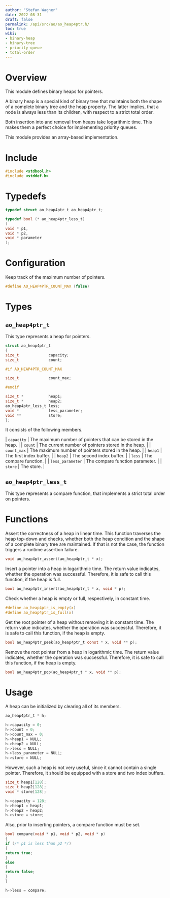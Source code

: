 ```yaml
---
author: "Stefan Wagner"
date: 2022-08-31
draft: false
permalink: /api/src/ao/ao_heap4ptr.h/
toc: true
wiki:
- binary-heap
- binary-tree
- priority-queue
- total-order
---
```


# Overview

This module defines binary heaps for pointers.

A binary heap is a special kind of binary tree that maintains both the shape of a complete binary tree and the heap property. The latter implies, that a node is always less than its children, with respect to a strict total order.

Both insertion into and removal from heaps take logarithmic time. This makes them a perfect choice for implementing priority queues.

This module provides an array-based implementation.

# Include

```c
#include <stdbool.h>
#include <stddef.h>
```

# Typedefs

```c
typedef struct ao_heap4ptr_t ao_heap4ptr_t;
```

```c
typedef bool (* ao_heap4ptr_less_t)
(
void * p1,
void * p2,
void * parameter
);
```

# Configuration

Keep track of the maximum number of pointers.

```c
#define AO_HEAP4PTR_COUNT_MAX (false)
```

# Types

## `ao_heap4ptr_t`

This type represents a heap for pointers.

```c
struct ao_heap4ptr_t
{
size_t             capacity;
size_t             count;

#if AO_HEAP4PTR_COUNT_MAX

size_t             count_max;

#endif

size_t *           heap1;
size_t *           heap2;
ao_heap4ptr_less_t less;
void *             less_parameter;
void **            store;
};
```

It consists of the following members.

| `capacity` | The maximum number of pointers that can be stored in the heap. |
| `count` | The current number of pointers stored in the heap. |
| `count_max` | The maximum number of pointers stored in the heap. |
| `heap1` | The first index buffer. |
| `heap2` | The second index buffer. |
| `less` | The compare function. |
| `less_parameter` | The compare function parameter. |
| `store` | The store. |

## `ao_heap4ptr_less_t`

This type represents a compare function, that implements a strict total order on pointers.

# Functions

Assert the correctness of a heap in linear time. This function traverses the heap top-down and checks, whether both the heap condition and the shape of a complete binary tree are maintained. If that is not the case, the function triggers a runtime assertion failure.

```c
void ao_heap4ptr_assert(ao_heap4ptr_t * x);
```

Insert a pointer into a heap in logarithmic time. The return value indicates, whether the operation was successful. Therefore, it is safe to call this function, if the heap is full.

```c
bool ao_heap4ptr_insert(ao_heap4ptr_t * x, void * p);
```

Check whether a heap is empty or full, respectively, in constant time.

```c
#define ao_heap4ptr_is_empty(x)
#define ao_heap4ptr_is_full(x)
```

Get the root pointer of a heap without removing it in constant time. The return value indicates, whether the operation was successful. Therefore, it is safe to call this function, if the heap is empty.

```c
bool ao_heap4ptr_peek(ao_heap4ptr_t const * x, void ** p);
```

Remove the root pointer from a heap in logarithmic time. The return value indicates, whether the operation was successful. Therefore, it is safe to call this function, if the heap is empty.

```c
bool ao_heap4ptr_pop(ao_heap4ptr_t * x, void ** p);
```

# Usage

A heap can be initialized by clearing all of its members.

```c
ao_heap4ptr_t * h;
```

```c
h->capacity = 0;
h->count = 0;
h->count_max = 0;
h->heap1 = NULL;
h->heap2 = NULL;
h->less = NULL;
h->less_parameter = NULL;
h->store = NULL;
```

However, such a heap is not very useful, since it cannot contain a single pointer. Therefore, it should be equipped with a store and two index buffers.

```c
size_t heap1[128];
size_t heap2[128];
void * store[128];
```

```c
h->capacity = 128;
h->heap1 = heap1;
h->heap2 = heap2;
h->store = store;
```

Also, prior to inserting pointers, a compare function must be set.

```c
bool compare(void * p1, void * p2, void * p)
{
if (/* p1 is less than p2 */)
{
return true;
}
else
{
return false;
}
}
```

```c
h->less = compare;
```
